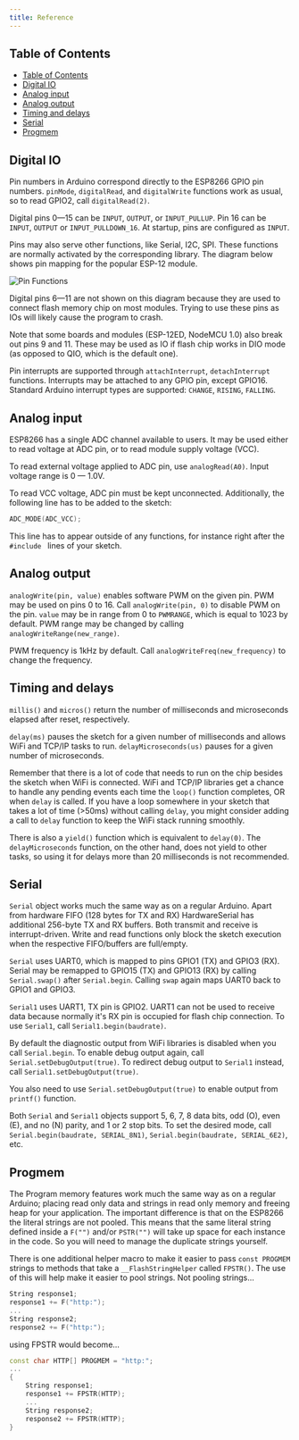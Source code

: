 ```yaml
---
title: Reference
---
```


## Table of Contents
  * [Table of Contents](#table-of-contents)
  * [Digital IO](#digital-io)
  * [Analog input](#analog-input)
  * [Analog output](#analog-output)
  * [Timing and delays](#timing-and-delays)
  * [Serial](#serial)
  * [Progmem](#progmem)

## Digital IO

Pin numbers in Arduino correspond directly to the ESP8266 GPIO pin numbers. `pinMode`, `digitalRead`, and `digitalWrite` functions work as usual, so to read GPIO2, call `digitalRead(2)`.

Digital pins 0—15 can be `INPUT`, `OUTPUT`, or `INPUT_PULLUP`.
Pin 16 can be `INPUT`, `OUTPUT` or `INPUT_PULLDOWN_16`. At startup, pins are configured as `INPUT`.

Pins may also serve other functions, like Serial, I2C, SPI. These functions are normally activated by the corresponding library. The diagram below shows pin mapping for the popular ESP-12 module.

![Pin Functions](esp12.png)

Digital pins 6—11 are not shown on this diagram because they are used to connect flash memory chip on most modules. Trying to use these pins as IOs will likely cause the program to crash.

Note that some boards and modules (ESP-12ED, NodeMCU 1.0) also break out pins 9 and 11. These may be used as IO if flash chip works in DIO mode (as opposed to QIO, which is the default one).

Pin interrupts are supported through `attachInterrupt`, `detachInterrupt` functions.
Interrupts may be attached to any GPIO pin, except GPIO16. Standard Arduino interrupt
types are supported: `CHANGE`, `RISING`, `FALLING`.

## Analog input

ESP8266 has a single ADC channel available to users. It may be used either to read voltage at ADC pin, or to read module supply voltage (VCC).

To read external voltage applied to ADC pin, use `analogRead(A0)`. Input voltage range is 0 — 1.0V.

To read VCC voltage, ADC pin must be kept unconnected. Additionally, the following line has to be added to the sketch:

```c++
ADC_MODE(ADC_VCC);
```

This line has to appear outside of any functions, for instance right after the `#include ` lines of your sketch.

## Analog output

`analogWrite(pin, value)` enables software PWM on the given pin. PWM may be used on pins 0 to 16.
Call `analogWrite(pin, 0)` to disable PWM on the pin. `value` may be in range from 0 to `PWMRANGE`, which is equal to 1023 by default. PWM range may be changed by calling `analogWriteRange(new_range)`.

PWM frequency is 1kHz by default. Call `analogWriteFreq(new_frequency)` to change the frequency.

## Timing and delays
`millis()` and `micros()` return the number of milliseconds and microseconds elapsed after reset, respectively.

`delay(ms)` pauses the sketch for a given number of milliseconds and allows WiFi and TCP/IP tasks to run.
`delayMicroseconds(us)` pauses for a given number of microseconds.

Remember that there is a lot of code that needs to run on the chip besides the sketch
when WiFi is connected. WiFi and TCP/IP libraries get a chance to handle any pending
events each time the `loop()` function completes, OR when `delay` is called.
If you have a loop somewhere in your sketch that takes a lot of time (>50ms) without
calling `delay`, you might consider adding a call to `delay` function to keep the WiFi
stack running smoothly.

There is also a `yield()` function which is equivalent to `delay(0)`. The `delayMicroseconds`
function, on the other hand, does not yield to other tasks, so using it for delays
more than 20 milliseconds is not recommended.

## Serial

`Serial` object works much the same way as on a regular Arduino. Apart from hardware FIFO (128 bytes for TX and RX) HardwareSerial has additional 256-byte TX and RX buffers. Both transmit and receive is interrupt-driven. Write and read functions only block the sketch execution when the respective FIFO/buffers are full/empty.

`Serial` uses UART0, which is mapped to pins GPIO1 (TX) and GPIO3 (RX). Serial may be remapped to GPIO15 (TX) and GPIO13 (RX) by calling `Serial.swap()` after `Serial.begin`. Calling `swap` again maps UART0 back to GPIO1 and GPIO3.

`Serial1` uses UART1, TX pin is GPIO2. UART1 can not be used to receive data because normally it's RX pin is occupied for flash chip connection. To use `Serial1`, call `Serial1.begin(baudrate)`.

By default the diagnostic output from WiFi libraries is disabled when you call `Serial.begin`. To enable debug output again, call `Serial.setDebugOutput(true)`. To redirect debug output to `Serial1` instead, call `Serial1.setDebugOutput(true)`.

You also need to use `Serial.setDebugOutput(true)` to enable output from `printf()` function.

Both `Serial` and `Serial1` objects support 5, 6, 7, 8 data bits, odd (O), even (E), and no (N) parity, and 1 or 2 stop bits. To set the desired mode, call `Serial.begin(baudrate, SERIAL_8N1)`, `Serial.begin(baudrate, SERIAL_6E2)`, etc.

## Progmem

The Program memory features work much the same way as on a regular Arduino; placing read only data and strings in read only memory and freeing heap for your application.
The important difference is that on the ESP8266 the literal strings are not pooled.  This means that the same literal string defined inside a `F("")` and/or `PSTR("")` will take up space for each instance in the code. So you will need to manage the duplicate strings yourself.

There is one additional helper macro to make it easier to pass ```const PROGMEM``` strings to methods that take a ```__FlashStringHelper``` called ```FPSTR()```.  The use of this will help make it easier to pool strings.
Not pooling strings...

```c++
String response1;
response1 += F("http:");
...
String response2;
response2 += F("http:");
```

using FPSTR would become...

```c++
const char HTTP[] PROGMEM = "http:";
...
{
    String response1;
    response1 += FPSTR(HTTP);
    ...
    String response2;
    response2 += FPSTR(HTTP);
}
```
